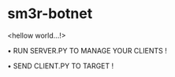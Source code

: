 # sm3r-botnet

<hellow world...!>

• RUN SERVER.PY TO MANAGE YOUR CLIENTS !

• SEND CLIENT.PY TO TARGET !
